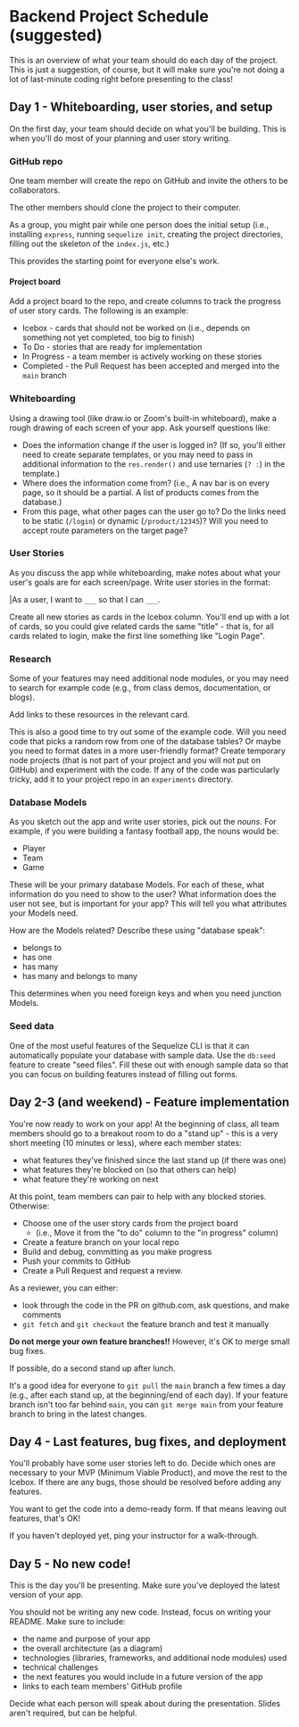 
# Backend Project Schedule (suggested)

This is an overview of what your team should do each day of the project. This is just a suggestion, of course, but it will make sure you're not doing a lot of last-minute coding right before presenting to the class!

## Day 1 - Whiteboarding, user stories, and setup

On the first day, your team should decide on what you'll be building. This is when you'll do most of your planning and user story writing.

### GitHub repo

One team member will create the repo on GitHub and invite the others to be collaborators.

The other members should clone the project to their computer.

As a group, you might pair while one person does the initial setup (i.e., installing `express`, running `sequelize init`, creating the project directories, filling out the skeleton of the `index.js`, etc.)

This provides the starting point for everyone else's work.

#### Project board

Add a project board to the repo, and create columns to track the progress of user story cards. The following is an example:

- Icebox - cards that should not be worked on (i.e., depends on something not yet completed, too big to finish)
- To Do - stories that are ready for implementation
- In Progress - a team member is actively working on these stories
- Completed - the Pull Request has been accepted and merged into the `main` branch

### Whiteboarding

Using a drawing tool (like draw.io or Zoom's built-in whiteboard), make a rough drawing of each screen of your app. Ask yourself questions like:

- Does the information change if the user is logged in? (If so, you'll either need to create separate templates, or you may need to pass in additional information to the `res.render()` and use ternaries (`? :`) in the template.)
- Where does the information come from? (i.e., A nav bar is on every page, so it should be a partial. A list of products comes from the database.)
- From this page, what other pages can the user go to? Do the links need to be static (`/login`) or dynamic (`/product/12345`)? Will you need to accept route parameters on the target page?

### User Stories

As you discuss the app while whiteboarding, make notes about what your user's goals are for each screen/page. Write user stories in the format:

|As a user, I want to `___` so that I can `___`.

Create all new stories as cards in the Icebox column. You'll end up with a lot of cards, so you could give related cards the same "title" - that is, for all cards related to login, make the first line something like "Login Page".

### Research

Some of your features may need additional node modules, or you may need to search for example code (e.g., from class demos, documentation, or blogs).

Add links to these resources in the relevant card.

This is also a good time to try out some of the example code. Will you need code that picks a random row from one of the database tables? Or maybe you need to format dates in a more user-friendly format? Create temporary node projects (that is not part of your project and you will not put on GitHub) and experiment with the code. If any of the code was particularly tricky, add it to your project repo in an `experiments` directory.

### Database Models

As you sketch out the app and write user stories, pick out the *nouns*. For example, if you were building a fantasy football app, the nouns would be:

- Player
- Team
- Game

These will be your primary database Models. For each of these, what information do you need to show to the user? What information does the user not see, but is important for your app? This will tell you what attributes your Models need.

How are the Models related? Describe these using "database speak":

- belongs to
- has one
- has many
- has many and belongs to many

This determines when you need foreign keys and when you need junction Models.

### Seed data

One of the most useful features of the Sequelize CLI is that it can automatically populate your database with sample data. Use the `db:seed` feature to create "seed files". Fill these out with enough sample data so that you can focus on building features instead of filling out forms.

## Day 2-3 (and weekend) - Feature implementation

You're now ready to work on your app! At the beginning of class, all team members should go to a breakout room to do a "stand up" - this is a very short meeting (10 minutes or less), where each member states:

- what features they've finished since the last stand up (if there was one)
- what features they're blocked on (so that others can help)
- what feature they're working on next

At this point, team members can pair to help with any blocked stories. Otherwise:

- Choose one of the user story cards from the project board
  - (i.e., Move it from the "to do" column to the "in progress" column)
- Create a feature branch on your local repo
- Build and debug, committing as you make progress
- Push your commits to GitHub
- Create a Pull Request and request a review.

As a reviewer, you can either:

- look through the code in the PR on github.com, ask questions, and make comments
- `git fetch` and `git checkout` the feature branch and test it manually

**Do not merge your own feature branches!!** However, it's OK to merge small bug fixes. 

If possible, do a second stand up after lunch. 



It's a good idea for everyone to `git pull` the `main` branch a few times a day (e.g., after each stand up, at the beginning/end of each day). If your feature branch isn't too far behind `main`, you can `git merge main` from your feature branch to bring in the latest changes. 

## Day 4 - Last features, bug fixes, and deployment

You'll probably have some user stories left to do. Decide which ones are necessary to your MVP (Minimum Viable Product), and move the rest to the Icebox. If there are any bugs, those should be resolved before adding any features.

You want to get the code into a demo-ready form. If that means leaving out features, that's OK!

If you haven't deployed yet, ping your instructor for a walk-through.

## Day 5 - No new code!

This is the day you'll be presenting. Make sure you've deployed the latest version of your app.

You should not be writing any new code. Instead, focus on writing your README. Make sure to include:

- the name and purpose of your app
- the overall architecture (as a diagram)
- technologies (libraries, frameworks, and additional node modules) used
- technical challenges
- the next features you would include in a future version of the app
- links to each team members' GitHub profile

Decide what each person will speak about during the presentation. Slides aren't required, but can be helpful.



